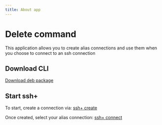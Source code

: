 ```yaml
---
title: About app
---
```


# Delete command

This application allows you to create alias connections
and use them when you choose to connect to an ssh connection

## Download CLI

[Download deb package](download.md)

## Start ssh+

To start, create a connection via: [ssh+ create](../commands/create.md)

Once created, select your alias connection: [ssh+ connect](../commands/connect.md)
